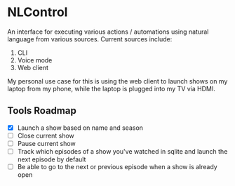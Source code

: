 # NLControl

An interface for executing various actions / automations using 
natural language from various sources. Current sources include:
1. CLI
2. Voice mode
3. Web client

My personal use case for this is using the web client to launch shows 
on my laptop from my phone, while the laptop is plugged into my TV via HDMI.

## Tools Roadmap
- [x] Launch a show based on name and season
- [ ] Close current show
- [ ] Pause current show
- [ ] Track which episodes of a show you've watched in sqlite and launch the 
      next episode by default
- [ ] Be able to go to the next or previous episode when a show is already open
